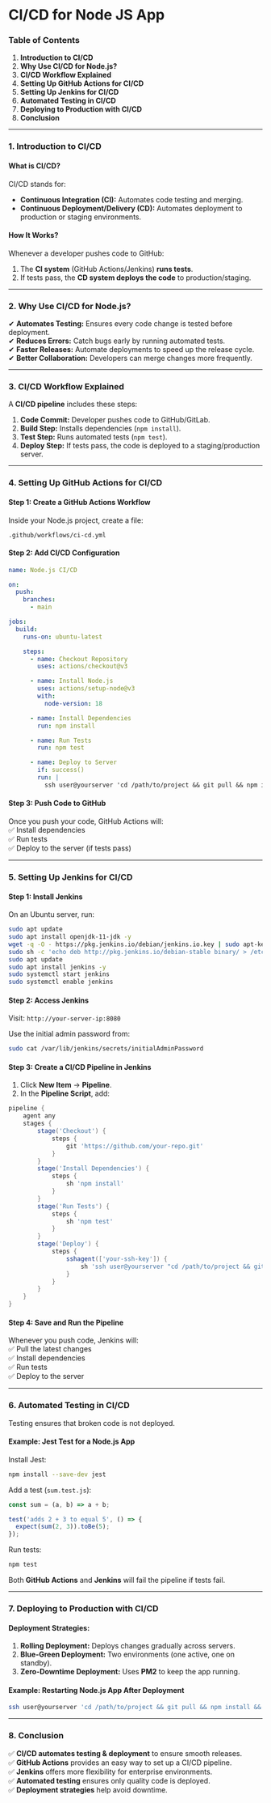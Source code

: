 # CI/CD for Node JS App

### **Table of Contents**

1. **Introduction to CI/CD**
2. **Why Use CI/CD for Node.js?**
3. **CI/CD Workflow Explained**
4. **Setting Up GitHub Actions for CI/CD**
5. **Setting Up Jenkins for CI/CD**
6. **Automated Testing in CI/CD**
7. **Deploying to Production with CI/CD**
8. **Conclusion**

***

### **1. Introduction to CI/CD**

#### **What is CI/CD?**

CI/CD stands for:

* **Continuous Integration (CI):** Automates code testing and merging.
* **Continuous Deployment/Delivery (CD):** Automates deployment to production or staging environments.

#### **How It Works?**

Whenever a developer pushes code to GitHub:

1. The **CI system** (GitHub Actions/Jenkins) **runs tests**.
2. If tests pass, the **CD system deploys the code** to production/staging.

***

### **2. Why Use CI/CD for Node.js?**

✔ **Automates Testing:** Ensures every code change is tested before deployment.\
✔ **Reduces Errors:** Catch bugs early by running automated tests.\
✔ **Faster Releases:** Automate deployments to speed up the release cycle.\
✔ **Better Collaboration:** Developers can merge changes more frequently.

***

### **3. CI/CD Workflow Explained**

A **CI/CD pipeline** includes these steps:

1. **Code Commit:** Developer pushes code to GitHub/GitLab.
2. **Build Step:** Installs dependencies (`npm install`).
3. **Test Step:** Runs automated tests (`npm test`).
4. **Deploy Step:** If tests pass, the code is deployed to a staging/production server.

***

### **4. Setting Up GitHub Actions for CI/CD**

#### **Step 1: Create a GitHub Actions Workflow**

Inside your Node.js project, create a file:

```
.github/workflows/ci-cd.yml
```

#### **Step 2: Add CI/CD Configuration**

```yaml
name: Node.js CI/CD

on:
  push:
    branches:
      - main

jobs:
  build:
    runs-on: ubuntu-latest

    steps:
      - name: Checkout Repository
        uses: actions/checkout@v3

      - name: Install Node.js
        uses: actions/setup-node@v3
        with:
          node-version: 18

      - name: Install Dependencies
        run: npm install

      - name: Run Tests
        run: npm test

      - name: Deploy to Server
        if: success()
        run: |
          ssh user@yourserver 'cd /path/to/project && git pull && npm install && pm2 restart app'
```

#### **Step 3: Push Code to GitHub**

Once you push your code, GitHub Actions will:\
✅ Install dependencies\
✅ Run tests\
✅ Deploy to the server (if tests pass)

***

### **5. Setting Up Jenkins for CI/CD**

#### **Step 1: Install Jenkins**

On an Ubuntu server, run:

```bash
sudo apt update
sudo apt install openjdk-11-jdk -y
wget -q -O - https://pkg.jenkins.io/debian/jenkins.io.key | sudo apt-key add -
sudo sh -c 'echo deb http://pkg.jenkins.io/debian-stable binary/ > /etc/apt/sources.list.d/jenkins.list'
sudo apt update
sudo apt install jenkins -y
sudo systemctl start jenkins
sudo systemctl enable jenkins
```

#### **Step 2: Access Jenkins**

Visit: `http://your-server-ip:8080`

Use the initial admin password from:

```bash
sudo cat /var/lib/jenkins/secrets/initialAdminPassword
```

#### **Step 3: Create a CI/CD Pipeline in Jenkins**

1. Click **New Item** → **Pipeline**.
2. In the **Pipeline Script**, add:

```groovy
pipeline {
    agent any
    stages {
        stage('Checkout') {
            steps {
                git 'https://github.com/your-repo.git'
            }
        }
        stage('Install Dependencies') {
            steps {
                sh 'npm install'
            }
        }
        stage('Run Tests') {
            steps {
                sh 'npm test'
            }
        }
        stage('Deploy') {
            steps {
                sshagent(['your-ssh-key']) {
                    sh 'ssh user@yourserver "cd /path/to/project && git pull && npm install && pm2 restart app"'
                }
            }
        }
    }
}
```

#### **Step 4: Save and Run the Pipeline**

Whenever you push code, Jenkins will:\
✅ Pull the latest changes\
✅ Install dependencies\
✅ Run tests\
✅ Deploy to the server

***

### **6. Automated Testing in CI/CD**

Testing ensures that broken code is not deployed.

#### **Example: Jest Test for a Node.js App**

Install Jest:

```bash
npm install --save-dev jest
```

Add a test (`sum.test.js`):

```javascript
const sum = (a, b) => a + b;

test('adds 2 + 3 to equal 5', () => {
  expect(sum(2, 3)).toBe(5);
});
```

Run tests:

```bash
npm test
```

Both **GitHub Actions** and **Jenkins** will fail the pipeline if tests fail.

***

### **7. Deploying to Production with CI/CD**

#### **Deployment Strategies:**

1. **Rolling Deployment:** Deploys changes gradually across servers.
2. **Blue-Green Deployment:** Two environments (one active, one on standby).
3. **Zero-Downtime Deployment:** Uses **PM2** to keep the app running.

#### **Example: Restarting Node.js App After Deployment**

```bash
ssh user@yourserver 'cd /path/to/project && git pull && npm install && pm2 restart app'
```

***

### **8. Conclusion**

✅ **CI/CD automates testing & deployment** to ensure smooth releases.\
✅ **GitHub Actions** provides an easy way to set up a CI/CD pipeline.\
✅ **Jenkins** offers more flexibility for enterprise environments.\
✅ **Automated testing** ensures only quality code is deployed.\
✅ **Deployment strategies** help avoid downtime.
